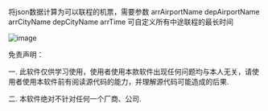 将json数据计算为可以联程的机票，需要参数
arrAirportName
depAirportName
arrCityName
depCityName
arrTime
可自定义所有中途联程的最长时间

![image](https://github.com/PlusTop/InterlineTicket/assets/105430146/198cbaae-3132-489a-ab84-0d312a582568)


免责声明：

一. 此软件仅供学习使用，使用者使用本款软件出现任何问题均与本人无关，请使用者使用本软件前有阅读源代码的能力，并理解源代码可能造成的后果.

二. 本软件绝对不针对任何一个厂商、公司.
